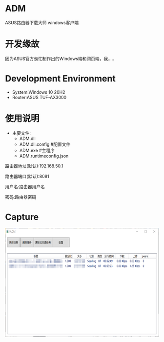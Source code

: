 # ADM
ASUS路由器下载大师 windows客户端

# 开发缘故
因为ASUS官方匆忙制作出的Windows端和网页端，我.....

# Development Environment
- System:Windows 10 20H2
- Router:ASUS TUF-AX3000

# 使用说明
- 主要文件:
  - ADM.dll
  - ADM.dll.config #配置文件
  - ADM.exe        #主程序
  - ADM.runtimeconfig.json

路由器地址(默认):192.168.50.1

路由器端口(默认):8081

用户名:路由器用户名

密码:路由器密码

# Capture
<img width="658.4" height="357.2" align="left" src="https://github.com/kcenceis/ADM/raw/main/png/ADM.png" alt="V2Ray"/>
